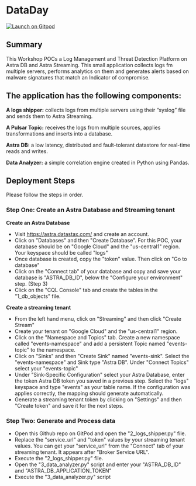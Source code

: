 # DataDay

<a href="https://gitpod.io/#https://github.com/rickdat/DataDay-Producer">
  <img
    src="https://img.shields.io/badge/Contribute%20with-Gitpod-908a85?logo=gitpod"
    alt="Launch on Gitpod"
  />
</a>

## Summary
This Workshop POCs a Log Management and Threat Detection Platform on Astra DB and Astra Streaming. This small application collects logs fm multiple servers, performs analytics on them and  generates alerts based on malware signatures that match an Indicator of compromise. 

## The application has the following components:

**A logs shipper:** collects logs from multiple servers using their “syslog” file and sends them to Astra Streaming.

**A Pulsar Topic:** receives the logs from multiple sources, applies transformations and inserts into a database.

**Astra DB:** a low latency, distributed and fault-tolerant datastore for real-time reads and writes.

**Data Analyzer:** a simple correlation engine created in Python using Pandas.

## Deployment Steps
Please follow the steps in order.

### Step One: Create an Astra Database and Streaming tenant
**Create an Astra Database**
- Visit https://astra.datastax.com/ and create an account.
- Click on "Databases" and then "Create Database". For this POC, your database should be on "Google Cloud" and the "us-central1" region. Your keyspace should be called "logs"
- Once database is created, copy the "token" value. Then click on "Go to database"
- Click on the "Connect tab" of your database and copy and save your database is "ASTRA_DB_ID", below the "Configure your environment" step. (Step 3)
- Click on the "CQL Console" tab and create the tables in the "1_db_objects" file.

**Create a streaming tenant**
- From the left hand menu, click on "Streaming" and then click "Create Stream"
- Create your tenant on "Google Cloud" and the "us-central1" region.
- Click on the "Namespace and Topics" tab. Create a new namespace called "events-namespace" and add a persistent Topic named "events-topic" to the namespace.
- Click on "Sinks" and then "Create Sink" named "events-sink". Select the "events-namespace" and Sink type "Astra DB". Under "Connect Topics" select your "events-topic"
- Under "Sink-Specific Configuration" select your Astra Database, enter the token Astra DB token you saved in a previous step. Select the "logs" keyspace and type "events" as your table name. If the configuration was applies correctly, the mapping should generate automatically.
- Generate a streaming tenant token by clicking on "Settings" and then "Create token" and save it for the next steps.

### Step Two: Generate and Process data
- Open this Github repo on GitPod and open the "2_logs_shipper.py" file.
- Replace the "service_url" and "token" values by your streaming tenant values. You can get your "service_url" from the "Connect" tab of your streaming tenant. It appears after "Broker Service URL".
- Execute the "2_logs_shipper.py" file.
- Open the "3_data_analyzer.py" script and enter your "ASTRA_DB_ID" and "ASTRA_DB_APPLICATION_TOKEN"
- Execute the "3_data_analyzer.py" script
